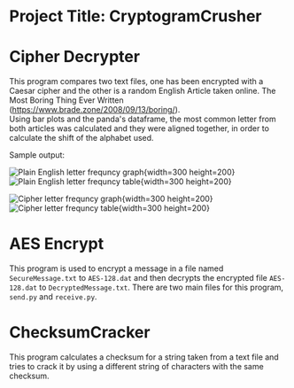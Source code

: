 # Project Title: CryptogramCrusher

# Cipher Decrypter
This program compares two text files, one has been encrypted with a Caesar cipher 
and the other is a random English Article taken online. 
The Most Boring Thing Ever Written (https://www.brade.zone/2008/09/13/boring/).  
Using bar plots and the panda's dataframe, the most common letter from both articles 
was calculated and they were aligned together, in order to calculate the shift of 
the alphabet used.

Sample output:

![Plain English letter frequncy graph](https://github.com/omarhameed/EncryptionMethods/blob/main/Cipher%20Decrypter/SampleOutput/Picture1.png?raw=true){width=300 height=200}
![Plain English letter frequncy table](https://github.com/omarhameed/EncryptionMethods/blob/main/Cipher%20Decrypter/SampleOutput/Picture2.png){width=300 height=200}

![Cipher letter frequncy graph](https://github.com/omarhameed/EncryptionMethods/blob/main/Cipher%20Decrypter/SampleOutput/Picture3.png){width=300 height=200}
![Cipher letter frequncy table](https://github.com/omarhameed/EncryptionMethods/blob/main/Cipher%20Decrypter/SampleOutput/Picture4.png){width=300 height=200}

# AES Encrypt
This program is used to encrypt a message in a file named `SecureMessage.txt` 
to `AES-128.dat` and then decrypts the encrypted file `AES-128.dat` to 
`DecryptedMessage.txt`. There are two main files for this program, `send.py` 
and `receive.py`.

# ChecksumCracker
This program calculates a checksum for a string taken from a text file and 
tries to crack it by using a different string of characters with the same checksum.
